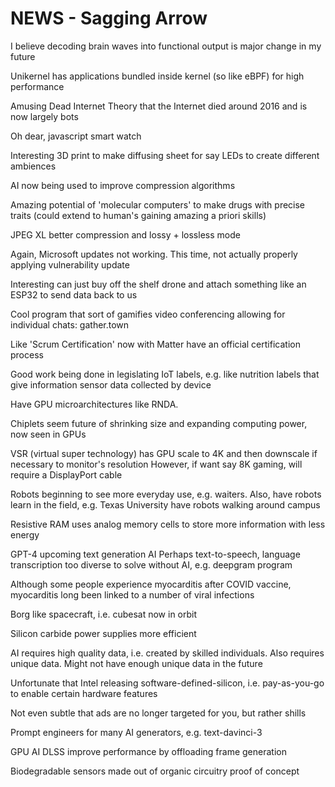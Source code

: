 <!-- SPDX-License-Identifier: zlib-acknowledgement -->
# NEWS - Sagging Arrow
I believe decoding brain waves into functional output is major change in my future

Unikernel has applications bundled inside kernel (so like eBPF) for high performance

Amusing Dead Internet Theory that the Internet died around 2016 and is now largely bots

Oh dear, javascript smart watch

Interesting 3D print to make diffusing sheet for say LEDs to create different ambiences

AI now being used to improve compression algorithms

Amazing potential of 'molecular computers' to make drugs with precise traits
(could extend to human's gaining amazing a priori skills)

JPEG XL better compression and lossy + lossless mode

Again, Microsoft updates not working. This time, not actually properly applying vulnerability update

Interesting can just buy off the shelf drone and attach something like an ESP32 to send data back to us

Cool program that sort of gamifies video conferencing allowing for individual chats: gather.town 

Like 'Scrum Certification' now with Matter have an official certification process

Good work being done in legislating IoT labels, e.g. like nutrition labels that give information sensor data collected by device 

Have GPU microarchitectures like RNDA.

Chiplets seem future of shrinking size and expanding computing power, now seen in GPUs

VSR (virtual super technology) has GPU scale to 4K and then downscale if necessary to monitor's resolution
However, if want say 8K gaming, will require a DisplayPort cable

Robots beginning to see more everyday use, e.g. waiters.
Also, have robots learn in the field, e.g. Texas University have robots walking around campus 

Resistive RAM uses analog memory cells to store more information with less energy

GPT-4 upcoming text generation AI
Perhaps text-to-speech, language transcription too diverse to solve without AI, e.g. deepgram program

Although some people experience myocarditis after COVID vaccine, myocarditis long been linked to a number of viral infections

Borg like spacecraft, i.e. cubesat now in orbit

Silicon carbide power supplies more efficient

AI requires high quality data, i.e. created by skilled individuals.
Also requires unique data. Might not have enough unique data in the future

Unfortunate that Intel releasing software-defined-silicon, i.e. pay-as-you-go to enable certain hardware features

Not even subtle that ads are no longer targeted for you, but rather shills 

Prompt engineers for many AI generators, e.g. text-davinci-3 

GPU AI DLSS improve performance by offloading frame generation 

Biodegradable sensors made out of organic circuitry proof of concept
